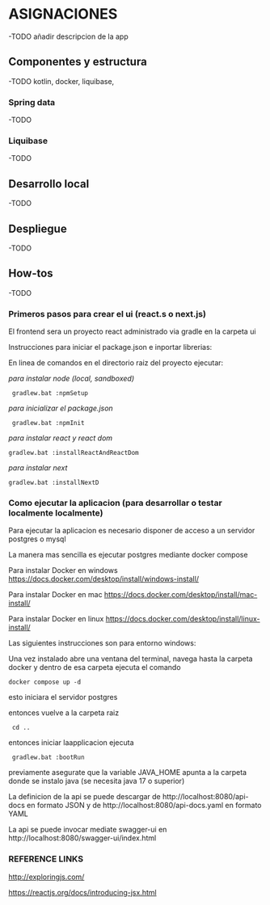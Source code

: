 # ASIGNACIONES

-TODO añadir descripcion de la app

## Componentes y estructura

-TODO kotlin, docker, liquibase,

### Spring data

-TODO

### Liquibase

-TODO

## Desarrollo local

-TODO

## Despliegue

-TODO

## How-tos

-TODO

### Primeros pasos para crear el ui (react.s o next.js)

El frontend sera un proyecto react administrado via gradle en la carpeta ui

Instrucciones para iniciar el package.json e inportar librerias:

En linea de comandos en el directorio raiz del proyecto ejecutar:

_para instalar node (local, sandboxed)_

     gradlew.bat :npmSetup

_para inicializar el package.json_

     gradlew.bat :npmInit

_para instalar react y react dom_

    gradlew.bat :installReactAndReactDom

_para instalar next_

    gradlew.bat :installNextD

### Como ejecutar la aplicacion (para desarrollar o testar localmente localmente)

Para ejecutar la aplicacion es necesario disponer de acceso a un servidor postgres o mysql

La manera mas sencilla es ejecutar postgres mediante docker compose

Para instalar Docker en windows https://docs.docker.com/desktop/install/windows-install/

Para instalar Docker en mac https://docs.docker.com/desktop/install/mac-install/

Para instalar Docker en linux https://docs.docker.com/desktop/install/linux-install/

Las siguientes instrucciones son para entorno windows:

Una vez instalado abre una ventana del terminal, navega hasta la carpeta docker y dentro de esa carpeta ejecuta el comando

    docker compose up -d

esto iniciara el servidor postgres

entonces vuelve a la carpeta raiz

     cd ..

entonces iniciar laapplicacion ejecuta

     gradlew.bat :bootRun

previamente asegurate que la variable JAVA_HOME apunta a la carpeta donde se instalo java (se necesita java 17 o superior)

La definicion de la api se puede descargar de http://localhost:8080/api-docs en formato JSON y de http://localhost:8080/api-docs.yaml en formato YAML

La api se puede invocar mediate swagger-ui en http://localhost:8080/swagger-ui/index.html






### REFERENCE LINKS

http://exploringjs.com/

https://reactjs.org/docs/introducing-jsx.html

